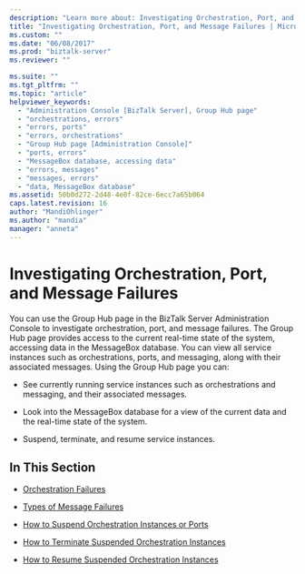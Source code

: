 ```yaml
---
description: "Learn more about: Investigating Orchestration, Port, and Message Failures"
title: "Investigating Orchestration, Port, and Message Failures | Microsoft Docs"
ms.custom: ""
ms.date: "06/08/2017"
ms.prod: "biztalk-server"
ms.reviewer: ""

ms.suite: ""
ms.tgt_pltfrm: ""
ms.topic: "article"
helpviewer_keywords: 
  - "Administration Console [BizTalk Server], Group Hub page"
  - "orchestrations, errors"
  - "errors, ports"
  - "errors, orchestrations"
  - "Group Hub page [Administration Console]"
  - "ports, errors"
  - "MessageBox database, accessing data"
  - "errors, messages"
  - "messages, errors"
  - "data, MessageBox database"
ms.assetid: 50b0d272-2d48-4e0f-82ce-6ecc7a65b064
caps.latest.revision: 16
author: "MandiOhlinger"
ms.author: "mandia"
manager: "anneta"
---
```

# Investigating Orchestration, Port, and Message Failures
You can use the Group Hub page in the BizTalk Server Administration Console to investigate orchestration, port, and message failures. The Group Hub page provides access to the current real-time state of the system, accessing data in the MessageBox database. You can view all service instances such as orchestrations, ports, and messaging, along with their associated messages. Using the Group Hub page you can:  
  
-   See currently running service instances such as orchestrations and messaging, and their associated messages.  
  
-   Look into the MessageBox database for a view of the current data and the real-time state of the system.  
  
-   Suspend, terminate, and resume service instances.  
  
## In This Section  
  
-   [Orchestration Failures](../core/orchestration-failures.md)  
  
-   [Types of Message Failures](../core/types-of-message-failures.md)  
  
-   [How to Suspend Orchestration Instances or Ports](../core/how-to-suspend-orchestration-instances-or-ports.md)  
  
-   [How to Terminate Suspended Orchestration Instances](../core/how-to-terminate-suspended-orchestration-instances.md)  
  
-   [How to Resume Suspended Orchestration Instances](../core/how-to-resume-suspended-orchestration-instances.md)
